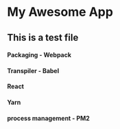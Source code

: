# My Awesome App
## This is a test file
####  
####  Packaging - Webpack
####  Transpiler - Babel
####  React
####  Yarn
####  process management - PM2